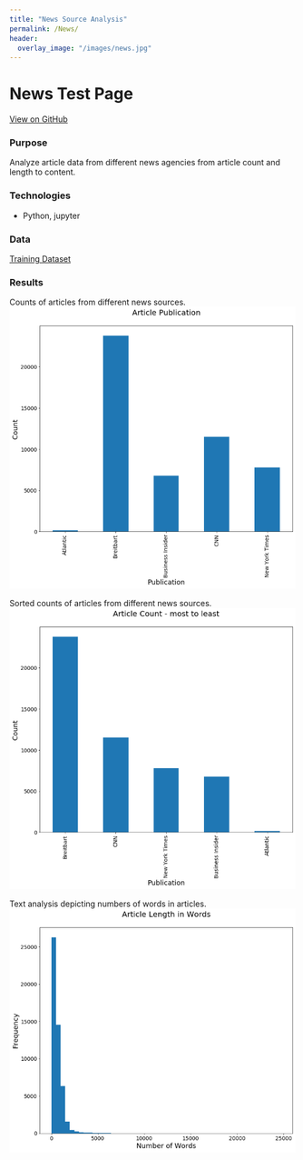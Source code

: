 ```yaml
---
title: "News Source Analysis"
permalink: /News/
header:
  overlay_image: "/images/news.jpg"
---
```

# News Test Page
[View on GitHub](https://github.com/midumass/DSC-550/tree/master/5.2) 

### Purpose
Analyze article data from different news agencies from article count and length to content.

### Technologies
* Python, jupyter

### Data
[Training Dataset](https://github.com/midumass/DSC-550/tree/master/5.2/train.csv)

### Results
Counts of articles from different news sources.
![](images/DSC-550/news_count.png)

Sorted counts of articles from different news sources.
![](images/DSC-550/news_sort.png)

Text analysis depicting numbers of words in articles.
![](images/DSC-550/news_length.png)